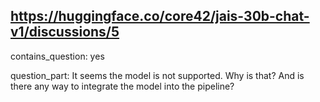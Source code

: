 ## https://huggingface.co/core42/jais-30b-chat-v1/discussions/5

contains_question: yes

question_part: It seems the model is not supported. Why is that? And is there any way to integrate the model into the pipeline?